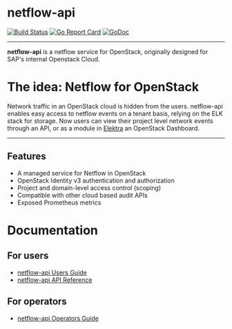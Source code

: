 # netflow-api

[![Build Status](https://travis-ci.org/notque/netflow-api.svg?branch=master)](https://travis-ci.org/notque/netflow-api)
[![Go Report Card](https://goreportcard.com/badge/github.com/notque/netflow-api)](https://goreportcard.com/report/github.com/notque/netflow-api)
[![GoDoc](https://godoc.org/github.com/notque/netflow-api?status.svg)](https://godoc.org/github.com/notque/netflow-api)

----

**netflow-api** is a netflow service for OpenStack, originally designed for SAP's internal Openstack Cloud.

# The idea: Netflow for OpenStack

Network traffic in an OpenStack cloud is hidden from the users. netflow-api enables easy access 
to netflow events on a tenant basis, relying on the ELK stack for storage. Now users can view their project level
network events through an API, or as a module in [Elektra](https://github.com/notque/elektra) an OpenStack Dashboard.

----

## Features 

* A managed service for Netflow in OpenStack
* OpenStack Identity v3 authentication and authorization
* Project and domain-level access control (scoping)
* Compatible with other cloud based audit APIs 
* Exposed Prometheus metrics

# Documentation

## For users

* [netflow-api Users Guide](./docs/users/index.md)
* [netflow-api API Reference](./docs/users/netflow-api-v1-reference.md)

## For operators

* [netflow-api Operators Guide](./docs/operators/operators-guide.md)
